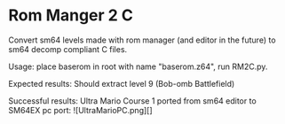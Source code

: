 # Rom Manger 2 C

Convert sm64 levels made with rom manager (and editor in the future) to sm64 decomp compliant C files.

Usage:
place baserom in root with name "baserom.z64", run RM2C.py.

Expected results:
Should extract level 9 (Bob-omb Battlefield)

Successful results:
Ultra Mario Course 1 ported from sm64 editor to SM64EX pc port:
![UltraMarioPC.png][]